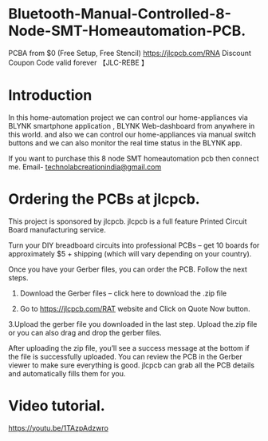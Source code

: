 # Bluetooth-Manual-Controlled-8-Node-SMT-Homeautomation-PCB.

PCBA from $0 (Free Setup, Free Stencil) https://jlcpcb.com/RNA
Discount Coupon Code valid forever 【JLC-REBE 】

# Introduction
In this home-automation project we can control our home-appliances via BLYNK smartphone application , BLYNK Web-dashboard from anywhere in this world.
and also we can control our home-appliances via manual switch buttons and we can also monitor the real time status in the BLYNK app.


If you want to purchase this 8 node SMT homeautomation pcb then connect me.
Email- technolabcreationindia@gmail.com


# Ordering the PCBs at jlcpcb.
This project is sponsored by jlcpcb. jlcpcb is a full feature Printed Circuit Board manufacturing service.

Turn your DIY breadboard circuits into professional PCBs – get 10 boards for approximately $5 + shipping (which will vary depending on your country).

Once you have your Gerber files, you can order the PCB. Follow the next steps.

1. Download the Gerber files – click here to download the .zip file

2. Go to https://jlcpcb.com/RAT website and Click on Quote Now button. 

3.Upload the gerber file you downloaded in the last step. Upload the.zip file or you can also drag and drop the gerber files. 

After uploading the zip file, you’ll see a success message at the bottom if   the file is successfully uploaded. You can review the PCB in the Gerber viewer to make sure everything is good.
jlcpcb can grab all the PCB details and automatically fills them for you.


# Video tutorial.
https://youtu.be/1TAzpAdzwro
 


